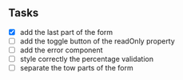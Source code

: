 ## Tasks 
- [x] add the last part of the form
- [ ] add the toggle button of the readOnly property
- [ ] add the error component
- [ ] style correctly the percentage validation
- [ ] separate the tow parts of the form